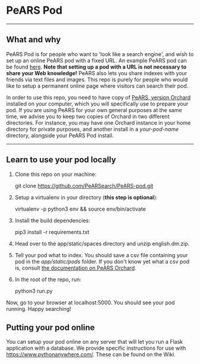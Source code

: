 # PeARS Pod
----
## What and why

PeARS Pod is for people who want to 'look like a search engine', and wish to set up an online PeARS pod with a fixed URL. An example PeARS pod can be found [here](http://www.openmeaning.org/pod0/). **Note that setting up a pod with a URL is not necessary to share your Web knowledge!** PeARS also lets you share indexes with your friends via text files and images. This repo is purely for people who would like to setup a permanent online page where visitors can search their pod.

In order to use this repo, you need to have copy of [PeARS, version Orchard](https://github.com/PeARSearch/PeARS-orchard) installed on your computer, which you will specifically use to prepare your pod. If you are using PeARS for your own general purposes at the same time, we advise you to keep two copies of Orchard in two different directories. For instance, you may have one Orchard instance in your home directory for private purposes, and another install in a *your-pod-name* directory, alongside your PeARS Pod install.


----
## Learn to use your pod locally

1. Clone this repo on your machine:

    git clone https://github.com/PeARSearch/PeARS-pod.git


2. Setup a virtualenv in your directory (**this step is optional**):

    virtualenv -p python3 env && source env/bin/activate

3. Install the build dependencies:

    pip3 install -r requirements.txt

4. Head over to the app/static/spaces directory and unzip english.dm.zip.

5. Tell your pod what to index. You should save a csv file containing your pod in the *app/static/pods* folder. If you don't know yet what a csv pod is, consult <a href="https://pearsearch.org/faq.html#newpods">the documentation on PeARS Orchard</a>.

6. In the root of the repo, run:

    python3 run.py

Now, go to your browser at localhost:5000. You should see your pod running. Happy searching!


## Putting your pod online

You can setup your pod online on any server that will let you run a Flask application with a database. We provide specific instructions for use with <a href="https://www.pythonanywhere.com/">https://www.pythonanywhere.com/</a>. These can be found on the Wiki.
